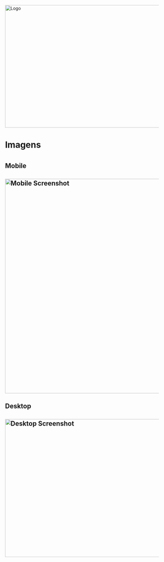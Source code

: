  <img align="center" height="400" width="700" src="https://user-images.githubusercontent.com/70667947/130655443-6eece438-741a-421d-a07a-51562596ac47.png" alt="Logo">
 <h1>Imagens<h1>
 <h2>Mobile<h2>
 <img  align="center" height="700" width="700" src="https://user-images.githubusercontent.com/70667947/130653504-664b5491-399b-42a1-bb8e-17826550f2e1.png" alt="Mobile Screenshot">
 <h2>Desktop<h2>
 <img  align="center" height="450" width="700" src="https://user-images.githubusercontent.com/70667947/130653551-494afa39-f2d0-47d6-a240-7e813d9e9eb8.png" alt="Desktop Screenshot"> 

